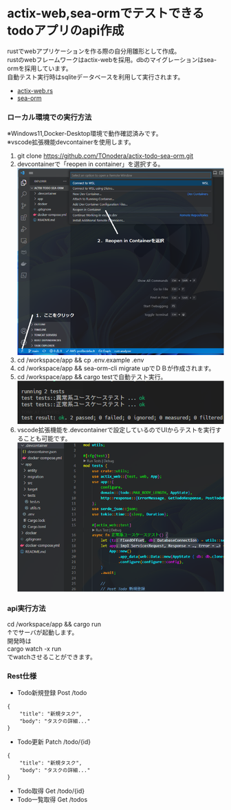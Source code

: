 # actix-web,sea-ormでテストできるtodoアプリのapi作成

rustでwebアプリケーションを作る際の自分用雛形として作成。  
rustのwebフレームワークはactix-webを採用。dbのマイグレーションはsea-ormを採用しています。  
自動テスト実行時はsqliteデータベースを利用して実行されます。

* [actix-web.rs](https://actix.rs/)
* [sea-orm](https://www.sea-ql.org/SeaORM/)



### ローカル環境での実行方法
※Windows11,Docker-Desktop環境で動作確認済みです。  
※vscode拡張機能devcontainerを使用します。

1. git clone https://github.com/TOnodera/actix-todo-sea-orm.git
2. devcontainerで「reopen in container」を選択する。
![手順2](./docs/images/setup_no_3.png)
3. cd /workspace/app && cp .env.example .env
4. cd /workspace/app && sea-orm-cli migrate upでＤＢが作成されます。
5. cd /workspace/app && cargo testで自動テスト実行。
![手順5](./docs/images/setup_no_5.png)
6. vscode拡張機能を.devcontainerで設定しているのでUIからテストを実行することも可能です。
![手順6](./docs/images/setup_no_6.png)

### api実行方法

cd /workspace/app && cargo run  
↑でサーバが起動します。  
開発時は  
cargo watch -x run  
でwatchさせることができます。  

### Rest仕様
* Todo新規登録 Post /todo
```
{
    "title": "新規タスク",
    "body": "タスクの詳細..."
}
```
* Todo更新 Patch /todo/{id}
```
{
    "title": "新規タスク",
    "body": "タスクの詳細..."
}
```
* Todo取得 Get /todo/{id}
* Todo一覧取得 Get /todos

